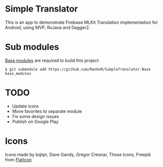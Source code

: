 # Simple Translator

This is an app to demonstrate Firebase MLKit Translation implementation for Android, using MVP, RxJava and Dagger2.

# Sub modules

[Base modules](https://github.com/RankoR/SimpleTranslator-Base) are required to build this project:

```
$ git submodule add https://github.com/RankoR/SimpleTranslator-Base base_modules
```

# TODO

* Update icons
* Move favorites to separate module
* Fix some design issues
* Publish on Google Play

# Icons

Icons made by bqlqn, Dave Gandy, Gregor Cresnar, Those Icons, Freepik from [FlatIcon](https://www.flaticon.com/)